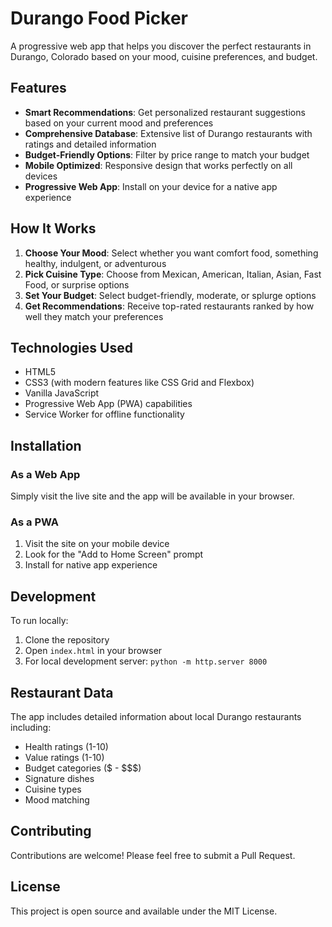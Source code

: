 # Durango Food Picker

A progressive web app that helps you discover the perfect restaurants in Durango, Colorado based on your mood, cuisine preferences, and budget.

## Features

- **Smart Recommendations**: Get personalized restaurant suggestions based on your current mood and preferences
- **Comprehensive Database**: Extensive list of Durango restaurants with ratings and detailed information
- **Budget-Friendly Options**: Filter by price range to match your budget
- **Mobile Optimized**: Responsive design that works perfectly on all devices
- **Progressive Web App**: Install on your device for a native app experience

## How It Works

1. **Choose Your Mood**: Select whether you want comfort food, something healthy, indulgent, or adventurous
2. **Pick Cuisine Type**: Choose from Mexican, American, Italian, Asian, Fast Food, or surprise options
3. **Set Your Budget**: Select budget-friendly, moderate, or splurge options
4. **Get Recommendations**: Receive top-rated restaurants ranked by how well they match your preferences

## Technologies Used

- HTML5
- CSS3 (with modern features like CSS Grid and Flexbox)
- Vanilla JavaScript
- Progressive Web App (PWA) capabilities
- Service Worker for offline functionality

## Installation

### As a Web App
Simply visit the live site and the app will be available in your browser.

### As a PWA
1. Visit the site on your mobile device
2. Look for the "Add to Home Screen" prompt
3. Install for native app experience

## Development

To run locally:
1. Clone the repository
2. Open `index.html` in your browser
3. For local development server: `python -m http.server 8000`

## Restaurant Data

The app includes detailed information about local Durango restaurants including:
- Health ratings (1-10)
- Value ratings (1-10) 
- Budget categories ($ - $$$)
- Signature dishes
- Cuisine types
- Mood matching

## Contributing

Contributions are welcome! Please feel free to submit a Pull Request.

## License

This project is open source and available under the MIT License.